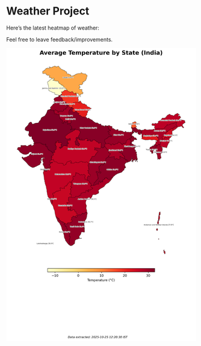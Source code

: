# Weather Project

Here’s the latest heatmap of weather:

Feel free to leave feedback/improvements.

![India Heatmap](docs/assets/india_heatmap.png?v=FC7339)
